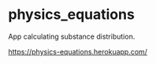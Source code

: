 # physics_equations

App calculating substance distribution.

https://physics-equations.herokuapp.com/
